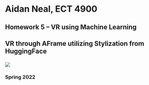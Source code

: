 # Aidan Neal, ECT 4900
## Homework 5 – VR using Machine Learning
## VR through AFrame utilizing Stylization from HuggingFace
### <img src = "NealHW5SS" >
### Spring 2022